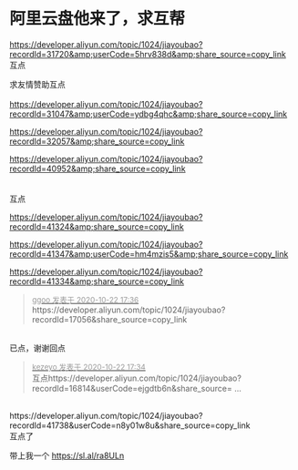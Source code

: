 # 阿里云盘他来了，求互帮


https://developer.aliyun.com/topic/1024/jiayoubao?recordId=31720&amp;userCode=5hrv838d&amp;share_source=copy_link <br />
互点

求友情赞助互点 <img src="static/image/smiley/default/lol.gif" smilieid="12" border="0" alt="" /><br />
<br />
<a href="https://developer.aliyun.com/topic/1024/jiayoubao?recordId=31047&amp;userCode=ydbg4qhc&amp;share_source=copy_link" target="_blank">https://developer.aliyun.com/topic/1024/jiayoubao?recordId=31047&amp;userCode=ydbg4qhc&amp;share_source=copy_link</a>

https://developer.aliyun.com/topic/1024/jiayoubao?recordId=32057&amp;share_source=copy_link

https://developer.aliyun.com/topic/1024/jiayoubao?recordId=40952&amp;share_source=copy_link <br />
<br />
<br />
互点

https://developer.aliyun.com/topic/1024/jiayoubao?recordId=41324&amp;share_source=copy_link

https://developer.aliyun.com/topic/1024/jiayoubao?recordId=41347&amp;userCode=hm4mzis5&amp;share_source=copy_link<img id="aimg_X8eA4" onclick="zoom(this, this.src, 0, 0, 0)" class="zoom" src="https://cdn.jsdelivr.net/gh/hishis/forum-master/public/images/patch.gif" onmouseover="img_onmouseoverfunc(this)" onload="thumbImg(this)" border="0" alt="" />

https://developer.aliyun.com/topic/1024/jiayoubao?recordId=41334&amp;share_source=copy_link

<div class="quote"><blockquote><font size="2"><a href="https://www.hostloc.com/forum.php?mod=redirect&amp;goto=findpost&amp;pid=9336992&amp;ptid=757241" target="_blank"><font color="#999999">ggoo 发表于 2020-10-22 17:36</font></a></font><br />
https://developer.aliyun.com/topic/1024/jiayoubao?recordId=17056&amp;share_source=copy_link</blockquote></div><br />
已点，谢谢回点

<div class="quote"><blockquote><font size="2"><a href="https://www.hostloc.com/forum.php?mod=redirect&amp;goto=findpost&amp;pid=9336983&amp;ptid=757241" target="_blank"><font color="#999999">kezeyo 发表于 2020-10-22 17:34</font></a></font><br />
互点https://developer.aliyun.com/topic/1024/jiayoubao?recordId=16814&amp;userCode=ejgdtb6n&amp;share_source= ...</blockquote></div><br />
https://developer.aliyun.com/topic/1024/jiayoubao?recordId=41738&amp;userCode=n8y01w8u&amp;share_source=copy_link<br />
互点了

带上我一个 https://sl.al/ra8ULn
